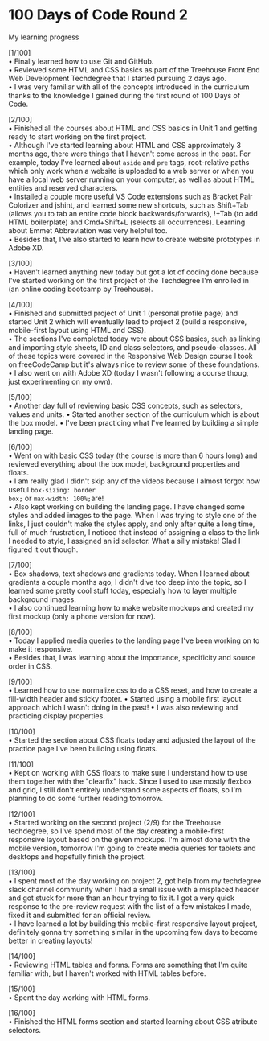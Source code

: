 # 100 Days of Code Round 2
 My learning progress


[1/100] <br>
• Finally learned how to use Git and GitHub. <br>
• Reviewed some HTML and CSS basics as part of the Treehouse Front End Web Development Techdegree that I started pursuing 2 days ago. <br>
• I was very familiar with all of the concepts introduced in the curriculum thanks to the knowledge I gained during the first round of 100 Days of Code.

[2/100] <br>
• Finished all the courses about HTML and CSS basics in Unit 1 and getting ready to start working on the first project. <br>
• Although I've started learning about HTML and CSS approximately 3 months ago, there were things that I haven't come across in the past. For example, today I've learned about <code>aside</code> and <code>pre</code> tags, root-relative paths which only work when a website is uploaded to a web server or when you have a local web server running on your computer, as well as about HTML entities and reserved characters. <br>
• Installed a couple more useful VS Code extensions such as Bracket Pair Colorizer and jshint, and learned some new shortcuts, such as Shift+Tab (allows you to tab an entire code block backwards/forwards), !+Tab (to add HTML boilerplate) and Cmd+Shift+L (selects all occurrences). Learning about Emmet Abbreviation was very helpful too. <br>
• Besides that, I've also started to learn how to create website prototypes in Adobe XD.

[3/100] <br>
• Haven't learned anything new today but got a lot of coding done because I've started working on the first project of the Techdegree I'm enrolled in (an online coding bootcamp by Treehouse).<br>

[4/100] <br>
• Finished and submitted project of Unit 1 (personal profile page) and started Unit 2 which will eventually lead to project 2 (build a responsive, mobile-first layout using HTML and CSS).<br>
• The sections I've completed today were about CSS basics, such as linking and importing style sheets, ID and class selectors, and pseudo-classes. All of these topics were covered in the Responsive Web Design course I took on freeCodeCamp but it's always nice to review some of these foundations.<br>
• I also went on with Adobe XD (today I wasn't following a course thoug, just experimenting on my own).

[5/100] <br>
• Another day full of reviewing basic CSS concepts, such as selectors, values and units.
• Started another section of the curriculum which is about the box model.
• I've been practicing what I've learned by building a simple landing page.

[6/100] <br>
• Went on with basic CSS today (the course is more than 6 hours long) and reviewed everything about the box model, background properties and floats.<br>
• I am really glad I didn't skip any of the videos because I almost forgot how useful <code>box-sizing: border box;</code> or <code>max-width: 100%;</code>are!<br>
• Also kept working on building the landing page. I have changed some styles and added images to the page. When I was trying to style one of the links, I just couldn't make the styles apply, and only after quite a long time, full of much frustration, I noticed that instead of assigning a class to the link I needed to style, I assigned an id selector. What a silly mistake! Glad I figured it out though.

[7/100] <br>
• Box shadows, text shadows and gradients today. When I learned about gradients a couple months ago, I didn't dive too deep into the topic, so I learned some pretty cool stuff today, especially how to layer multiple background images. <br>
• I also continued learning how to make website mockups and created my first mockup (only a phone version for now).

[8/100] <br>
• Today I applied media queries to the landing page I've been working on to make it responsive. <br>
• Besides that, I was learning about the importance, specificity and source order in CSS.

[9/100] <br>
• Learned how to use normalize.css to do a CSS reset, and how to create a fill-width header and sticky footer.
• Started using a mobile first layout approach which I wasn't doing in the past! 
• I was also reviewing and practicing display properties.

[10/100] <br>
• Started the section about CSS floats today and adjusted the layout of the practice page I've been building using floats.

[11/100] <br>
• Kept on working with CSS floats to make sure I understand how to use them together with the "clearfix" hack. Since I used to use mostly flexbox and grid, I still don't entirely understand some aspects of floats, so I'm planning to do some further reading tomorrow.

[12/100] <br>
• Started working on the second project (2/9) for the Treehouse techdegree, so I've spend most of the day creating a mobile-first responsive layout based on the given mockups. I'm almost done with the mobile version, tomorrow I'm going to create media queries for tablets and desktops and hopefully finish the project.

[13/100] <br>
• I spent most of the day working on project 2, got help from my techdegree slack channel community when I had a small issue with a misplaced header and got stuck for more than an hour trying to fix it. I got a very quick response to the pre-review request with the list of a few mistakes I made, fixed it and submitted for an official review.<br>
• I have learned a lot by building this mobile-first responsive layout project, definitely gonna try something similar in the upcoming few days to become better in creating layouts!

[14/100] <br>
• Reviewing HTML tables and forms. Forms are something that I'm quite familiar with, but I haven't worked with HTML tables before.

[15/100] <br>
• Spent the day working with HTML forms.

[16/100] <br>
• Finished the HTML forms section and started learning about CSS atribute selectors.
